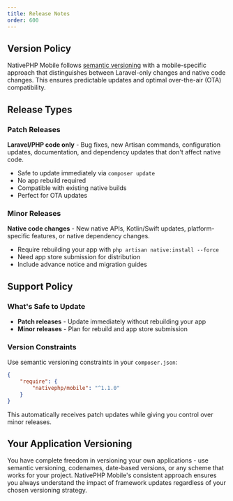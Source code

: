 ```yaml
---
title: Release Notes
order: 600
---
```


## Version Policy

NativePHP Mobile follows [semantic versioning](https://semver.org) with a mobile-specific approach that distinguishes between Laravel-only changes and native code changes. This ensures predictable updates and optimal over-the-air (OTA) compatibility.

## Release Types

### Patch Releases
**Laravel/PHP code only** - Bug fixes, new Artisan commands, configuration updates, documentation, and dependency updates that don't affect native code.

- Safe to update immediately via `composer update`
- No app rebuild required
- Compatible with existing native builds
- Perfect for OTA updates

### Minor Releases  
**Native code changes** - New native APIs, Kotlin/Swift updates, platform-specific features, or native dependency changes.

- Require rebuilding your app with `php artisan native:install --force`
- Need app store submission for distribution
- Include advance notice and migration guides

## Support Policy

### What's Safe to Update
- **Patch releases** - Update immediately without rebuilding your app
- **Minor releases** - Plan for rebuild and app store submission

### Version Constraints
Use semantic versioning constraints in your `composer.json`:

```json
{
    "require": {
        "nativephp/mobile": "^1.1.0"
    }
}
```

This automatically receives patch updates while giving you control over minor releases.

## Your Application Versioning

You have complete freedom in versioning your own applications - use semantic versioning, codenames, date-based versions, or any scheme that works for your project. NativePHP Mobile's consistent approach ensures you always understand the impact of framework updates regardless of your chosen versioning strategy.
